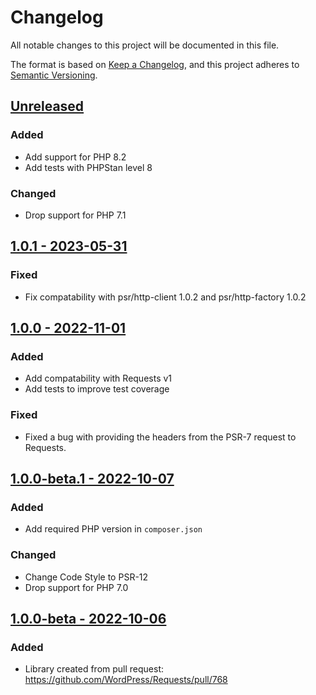 # Changelog

All notable changes to this project will be documented in this file.

The format is based on [Keep a Changelog](https://keepachangelog.com/en/1.0.0/),
and this project adheres to [Semantic Versioning](https://semver.org/spec/v2.0.0.html).

## [Unreleased](https://github.com/Art4/WP-Requests-PSR18-Adapter/compare/1.0.1...HEAD)

### Added

- Add support for PHP 8.2
- Add tests with PHPStan level 8

### Changed

- Drop support for PHP 7.1

## [1.0.1 - 2023-05-31](https://github.com/Art4/WP-Requests-PSR18-Adapter/compare/1.0.0...1.0.1)

### Fixed

- Fix compatability with psr/http-client 1.0.2 and psr/http-factory 1.0.2

## [1.0.0 - 2022-11-01](https://github.com/Art4/WP-Requests-PSR18-Adapter/compare/1.0.0-beta.1...1.0.0)

### Added

- Add compatability with Requests v1
- Add tests to improve test coverage

### Fixed

- Fixed a bug with providing the headers from the PSR-7 request to Requests.

## [1.0.0-beta.1 - 2022-10-07](https://github.com/Art4/WP-Requests-PSR18-Adapter/compare/1.0.0-beta...1.0.0-beta.1)

### Added

- Add required PHP version in `composer.json`

### Changed

- Change Code Style to PSR-12
- Drop support for PHP 7.0

## [1.0.0-beta - 2022-10-06](https://github.com/Art4/WP-Requests-PSR18-Adapter/compare/f2ab377f89c42ed364f0324a99ff164ae929d22a...1.0.0-beta)

### Added

- Library created from pull request: https://github.com/WordPress/Requests/pull/768
